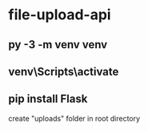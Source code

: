 # file-upload-api

## py -3 -m venv venv

## venv\Scripts\activate

## pip install Flask

create "uploads" folder in root directory
